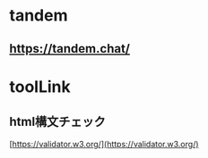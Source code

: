 
# tandem

## https://tandem.chat/


# toolLink



## html構文チェック

[https://validator.w3.org/](https://validator.w3.org/)

